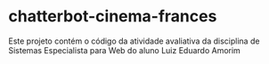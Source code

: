 # chatterbot-cinema-frances
Este projeto contém o código da atividade avaliativa da disciplina de Sistemas Especialista para Web do aluno Luiz Eduardo Amorim

